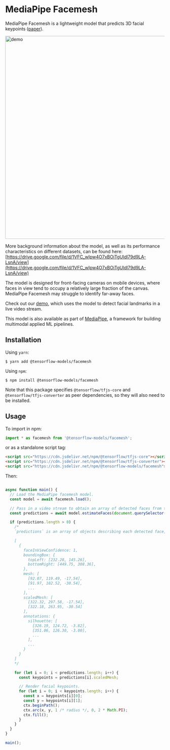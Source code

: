 # MediaPipe Facemesh

MediaPipe Facemesh is a lightweight model that predicts 3D facial keypoints ([paper](https://arxiv.org/pdf/1907.06724.pdf)).

<img src="demo/demo.gif" alt="demo" style="width: 640px;"/>

More background information about the model, as well as its performance characteristics on different datasets, can be found here: [https://drive.google.com/file/d/1VFC_wIpw4O7xBOiTgUldl79d9LA-LsnA/view](https://drive.google.com/file/d/1VFC_wIpw4O7xBOiTgUldl79d9LA-LsnA/view)

The model is designed for front-facing cameras on mobile devices, where faces in view tend to occupy a relatively large fraction of the canvas. MediaPipe Facemesh may struggle to identify far-away faces.

Check out our [demo](https://storage.googleapis.com/tfjs-models/demos/facemesh/index.html), which uses the model to detect facial landmarks in a live video stream.

This model is also available as part of [MediaPipe](https://github.com/google/mediapipe/tree/master/mediapipe/models), a
framework for building multimodal applied ML pipelines.

## Installation

Using `yarn`:

    $ yarn add @tensorflow-models/facemesh

Using `npm`:

    $ npm install @tensorflow-models/facemesh

Note that this package specifies `@tensorflow/tfjs-core` and `@tensorflow/tfjs-converter` as peer dependencies, so they will also need to be installed.

## Usage

To import in npm:

```js
import * as facemesh from '@tensorflow-models/facemesh';
```

or as a standalone script tag:

```html
<script src="https://cdn.jsdelivr.net/npm/@tensorflow/tfjs-core"></script>
<script src="https://cdn.jsdelivr.net/npm/@tensorflow/tfjs-converter"></script>
<script src="https://cdn.jsdelivr.net/npm/@tensorflow-models/facemesh"></script>
```

Then:

```js

async function main() {
  // Load the MediaPipe facemesh model.
  const model = await facemesh.load();

  // Pass in a video stream to obtain an array of detected faces from the MediaPipe graph.
  const predictions = await model.estimateFaces(document.querySelector("video"));

  if (predictions.length > 0) {
    /*
    `predictions` is an array of objects describing each detected face, for example:

    [
      {
        faceInViewConfidence: 1,
        boundingBox: {
          topLeft: [232.28, 145.26],
          bottomRight: [449.75, 308.36],
        },
        mesh: [
          [92.07, 119.49, -17.54],
          [91.97, 102.52, -30.54],
          ...
        ],
        scaledMesh: [
          [322.32, 297.58, -17.54],
          [322.18, 263.95, -30.54]
        ],
        annotations: {
          silhouette: [
            [326.19, 124.72, -3.82],
            [351.06, 126.30, -3.00],
            ...
          ],
          ...
        }
      }
    ]
    */

    for (let i = 0; i < predictions.length; i++) {
      const keypoints = predictions[i].scaledMesh;

      // Render facial keypoints.
      for (let i = 0; i < keypoints.length; i++) {
        const x = keypoints[i][0];
        const y = keypoints[i][1];
        ctx.beginPath();
        ctx.arc(x, y, 1 /* radius */, 0, 2 * Math.PI);
        ctx.fill();
      }
    }
  }
}

main();

```

